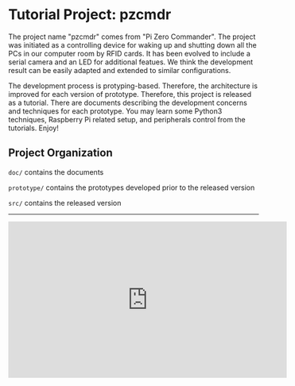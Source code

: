 Tutorial Project: pzcmdr
========================

The project name "pzcmdr" comes from "Pi Zero Commander".
The project was initiated as a controlling device for waking up and shutting
down all the PCs in our computer room by RFID cards. It has been evolved to
include a serial camera and an LED for additional featues. We think the development result
can be easily adapted and extended to similar configurations.

The development process is protyping-based. Therefore, the architecture is improved for each
version of prototype. Therefore, this project is released as a tutorial. There are documents describing
the development concerns and techniques for each prototype. You may learn some Python3 techniques,
Raspberry Pi related setup, and peripherals control from the tutorials. Enjoy!


Project Organization
--------------------
`doc/` contains the documents

`prototype/` contains the prototypes developed prior to the released version

`src/` contains the released version


----

<iframe width="560" height="315" src="https://www.youtube.com/embed/wD7U9Itsjf0" frameborder="0" allow="accelerometer; autoplay; encrypted-media; gyroscope; picture-in-picture" allowfullscreen></iframe>